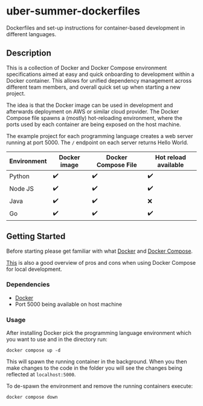 # uber-summer-dockerfiles
Dockerfiles and set-up instructions for container-based development in different languages.
## Description

This is a collection of Docker and Docker Compose environment specifications aimed at easy and quick onboarding to development within a Docker container. This allows for unified dependency management across different team members, and overall quick set up when starting a new project.

The idea is that the Docker image can be used in development and afterwards deployment on AWS or similar cloud provider. The Docker Compose file spawns a (mostly) hot-reloading environment, where the ports used by each container are being exposed on the host machine.

The example project for each programming language creates a web server running at port 5000. The `/` endpoint on each server returns Hello World.

| Environment | Docker image | Docker Compose File | Hot reload available |
|-------------|--------------|---------------------|----------------------|
| Python      | ✔️            | ✔️                   | ✔️                    |
| Node JS     | ✔️            | ✔️                   | ✔️                    |
| Java        | ✔️            | ✔️                   | ❌                    |
| Go          | ✔️            | ✔️                   | ✔️                    |

## Getting Started

Before starting please get familiar with what [Docker](https://docs.docker.com/get-started/overview/) and [Docker Compose](https://docs.docker.com/compose/).

[This](https://runnable.com/blog/a-better-dev-workflow-with-docker-compose) is also a good overview of pros and cons when using Docker Compose for local development.

### Dependencies

* [Docker](https://www.docker.com/products/docker-desktop)
* Port 5000 being available on host machine

### Usage

After installing Docker pick the programming language environment which you want to use and in the directory run:
```
docker compose up -d
```
This will spawn the running container in the background. When you then make changes to the code in the folder you will see the changes being reflected at `localhost:5000`.

To de-spawn the environment and remove the running containers execute:
```
docker compose down
```
